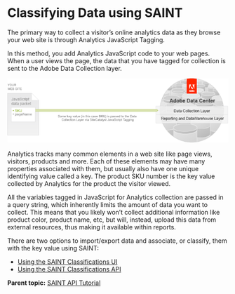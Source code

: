 # Classifying Data using SAINT

The primary way to collect a visitor’s online analytics data as they browse your web site is through Analytics JavaScript Tagging.

In this method, you add Analytics JavaScript code to your web pages. When a user views the page, the data that you have tagged for collection is sent to the Adobe Data Collection layer.

![](graphics/get-started-saint-api-figure-2.png)

Analytics tracks many common elements in a web site like page views, visitors, products and more. Each of these elements may have many properties associated with them, but usually also have one unique identifying value called a key. The product SKU number is the key value collected by Analytics for the product the visitor viewed.

All the variables tagged in JavaScript for Analytics collection are passed in a query string, which inherently limits the amount of data you want to collect. This means that you likely won’t collect additional information like product color, product name, etc, but will, instead, upload this data from external resources, thus making it available within reports.

There are two options to import/export data and associate, or classify, them with the key value using SAINT:

- [Using the SAINT Classifications UI](c_Using_the_SAINT_Classifications_UI.md#) 
- [Using the SAINT Classifications API](c_Using_the_SAINT_Classifications_API.md#) 

**Parent topic:** [SAINT API Tutorial](c_SAINT_API_Overview.md)

